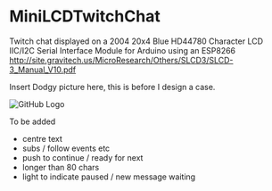 # MiniLCDTwitchChat
Twitch chat displayed on a 2004 20x4 Blue HD44780 Character LCD IIC/I2C Serial Interface Module for Arduino using an ESP8266
http://site.gravitech.us/MicroResearch/Others/SLCD3/SLCD-3_Manual_V10.pdf

Insert Dodgy picture here, this is before I design a case.

![GitHub Logo](demo.png)


To be added

* centre text
* subs / follow events etc
* push to continue / ready for next
* longer than 80 chars
* light to indicate paused / new message waiting

